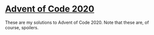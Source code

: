 # [Advent of Code 2020](https://adventofcode.com)
These are my solutions to Advent of Code 2020. Note that these are, of course, spoilers.
